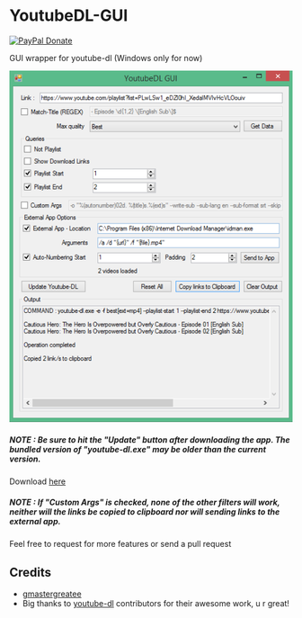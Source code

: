 # YoutubeDL-GUI

[![PayPal Donate](https://img.shields.io/badge/donate-PayPal-orange.svg?style=flat-square&logo=paypal)](https://www.paypal.me/RajarshiVaidya)

GUI wrapper for youtube-dl (Windows only for now)

![Window](https://raw.githubusercontent.com/gmastergreatee/YoutubeDL-GUI/master/ui.png)

##### NOTE : Be sure to hit the "Update" button after downloading the app. The bundled version of *"youtube-dl.exe"* may be older than the current version.
Download [here](https://github.com/gmastergreatee/YoutubeDL-GUI/releases)

##### NOTE : If "Custom Args" is checked, none of the other filters will work, neither will the links be copied to clipboard nor will sending links to the external app.

Feel free to request for more features or send a pull request

## Credits
- [gmastergreatee](https://github.com/gmastergreatee)
- Big thanks to [youtube-dl](https://github.com/ytdl-org/youtube-dl) contributors for their awesome work, u r great!
